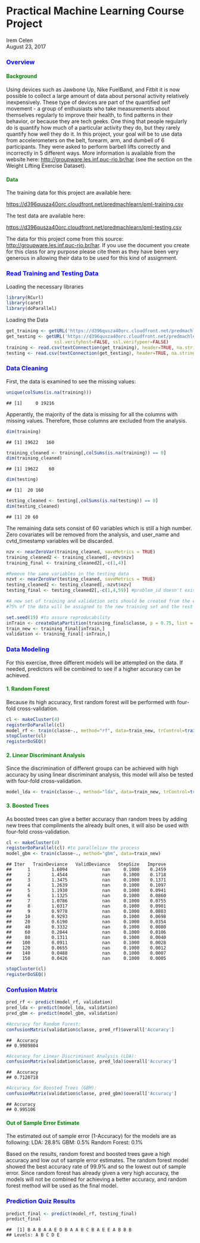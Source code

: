 # Practical Machine Learning Course Project
Irem Celen  
August 23, 2017  

### <span style="color:blue">Overview</span>
#### <span style="color:green">Background </span>

Using devices such as Jawbone Up, Nike FuelBand, and Fitbit it is now possible to collect a large amount of data about personal activity relatively inexpensively. These type of devices are part of the quantified self movement - a group of enthusiasts who take measurements about themselves regularly to improve their health, to find patterns in their behavior, or because they are tech geeks. One thing that people regularly do is quantify how much of a particular activity they do, but they rarely quantify how well they do it. In this project, your goal will be to use data from accelerometers on the belt, forearm, arm, and dumbell of 6 participants. They were asked to perform barbell lifts correctly and incorrectly in 5 different ways. More information is available from the website here: http://groupware.les.inf.puc-rio.br/har (see the section on the Weight Lifting Exercise Dataset).

#### <span style="color:green">Data</span>

The training data for this project are available here:

https://d396qusza40orc.cloudfront.net/predmachlearn/pml-training.csv

The test data are available here:

https://d396qusza40orc.cloudfront.net/predmachlearn/pml-testing.csv

The data for this project come from this source: http://groupware.les.inf.puc-rio.br/har. If you use the document you create for this class for any purpose please cite them as they have been very generous in allowing their data to be used for this kind of assignment. 



### <span style="color:blue">Read Training and Testing Data</span>

Loading the necessary libraries

```r
library(RCurl)
library(caret)
library(doParallel)
```

Loading the Data

```r
get_training <- getURL('https://d396qusza40orc.cloudfront.net/predmachlearn/pml-training.csv', ssl.verifyhost=FALSE, ssl.verifypeer=FALSE)
get_testing <- getURL('https://d396qusza40orc.cloudfront.net/predmachlearn/pml-testing.csv', 
                  ssl.verifyhost=FALSE, ssl.verifypeer=FALSE)
training <- read.csv(textConnection(get_training), header=TRUE, na.strings = c("", "NA"))
testing <- read.csv(textConnection(get_testing), header=TRUE, na.strings = c("", "NA"))
```

### <span style="color:blue">Data Cleaning</span>

First, the data is examined to see the missing values:


```r
unique(colSums(is.na(training)))
```

```
## [1]     0 19216
```

Apperantly, the majority of the data is missing for all the columns with missing values. Therefore, those columns are excluded from the analysis.


```r
dim(training)
```

```
## [1] 19622   160
```

```r
training_cleaned <- training[,colSums(is.na(training)) == 0] 
dim(training_cleaned)
```

```
## [1] 19622    60
```

```r
dim(testing)
```

```
## [1]  20 160
```

```r
testing_cleaned <- testing[,colSums(is.na(testing)) == 0] 
dim(testing_cleaned)
```

```
## [1] 20 60
```
The remaining data sets consist of 60 variables which is still a high number. 
Zero covariates will be removed from the analysis, and user_name and cvtd_timestamp variables will be discarded.


```r
nzv <- nearZeroVar(training_cleaned, saveMetrics = TRUE)
training_cleaned2 <- training_cleaned[,-nzv$nzv]
training_final <- training_cleaned2[,-c(1,4)]

#Remove the same variables in the testing data
nzvt <- nearZeroVar(testing_cleaned, saveMetrics = TRUE)
testing_cleaned2 <- testing_cleaned[,-nzvt$nzv]
testing_final <- testing_cleaned2[,-c(1,4,59)] #problem_id doesn't exist in the training data

#A new set of training and validation sets should be created from the existing training data.
#75% of the data will be assigned to the new training set and the rest will be the testing set.

set.seed(19) #to assure reproducability
inTrain <- createDataPartition(training_final$classe, p = 0.75, list = FALSE)
train_new <- training_final[inTrain,]
validation <- training_final[-inTrain,] 
```

### <span style="color:blue"> Data Modeling </span>

For this exercise, three different models will be attempted on the data. If needed, predictors will be combined to see if a higher accuracy can be achieved.

#### <span style="color:green"> 1. Random Forest </span>
Because its high accuracy, first random forest will be performed with four-fold cross-validation.

```r
cl <- makeCluster(4)
registerDoParallel(cl)
model_rf <- train(classe~., method="rf", data=train_new, trControl=trainControl(method = "cv", number=4))
stopCluster(cl)
registerDoSEQ()
```
#### <span style="color:green"> 2. Linear Discriminant Analysis </span>
Since the discrimination of different groups can be achieved with high accuracy by using linear discriminant analysis, this model will also be tested with four-fold cross-validation.

```r
model_lda <- train(classe~., method="lda", data=train_new, trControl=trainControl(method = "cv", number=4))
```
#### <span style="color:green"> 3. Boosted Trees </span>
As boosted trees can give a better accuracy than random trees by adding new trees that compliments the already built ones, it will also be used with four-fold cross-validation.

```r
cl <- makeCluster(4)
registerDoParallel(cl) #to parallelize the process
model_gbm <- train(classe~., method="gbm", data=train_new)
```

```
## Iter   TrainDeviance   ValidDeviance   StepSize   Improve
##      1        1.6094             nan     0.1000    0.2459
##      2        1.4544             nan     0.1000    0.1718
##      3        1.3475             nan     0.1000    0.1371
##      4        1.2639             nan     0.1000    0.1097
##      5        1.1930             nan     0.1000    0.0941
##      6        1.1325             nan     0.1000    0.0860
##      7        1.0786             nan     0.1000    0.0755
##      8        1.0317             nan     0.1000    0.0901
##      9        0.9778             nan     0.1000    0.0803
##     10        0.9293             nan     0.1000    0.0698
##     20        0.6190             nan     0.1000    0.0354
##     40        0.3332             nan     0.1000    0.0080
##     60        0.2044             nan     0.1000    0.0106
##     80        0.1311             nan     0.1000    0.0040
##    100        0.0911             nan     0.1000    0.0028
##    120        0.0655             nan     0.1000    0.0012
##    140        0.0488             nan     0.1000    0.0007
##    150        0.0426             nan     0.1000    0.0005
```

```r
stopCluster(cl)
registerDoSEQ()
```

### <span style="color:blue"> Confusion Matrix </span>

```r
pred_rf <- predict(model_rf, validation)
pred_lda <- predict(model_lda, validation)
pred_gbm <- predict(model_gbm, validation)

#Accuracy for Random Forest:
confusionMatrix(validation$classe, pred_rf)$overall['Accuracy']
```

```
##  Accuracy 
## 0.9989804
```

```r
#Accuracy for Linear Discriminant Analysis (LDA):
confusionMatrix(validation$classe, pred_lda)$overall['Accuracy']
```

```
##  Accuracy 
## 0.7120718
```

```r
#Accuracy for Boosted Trees (GBM):
confusionMatrix(validation$classe, pred_gbm)$overall['Accuracy']
```

```
## Accuracy 
## 0.995106
```

#### <span style="color:green"> Out of Sample Error Estimate </span>
The estimated out of sample error (1-Accuracy) for the models are as following: 
LDA: 28.8%
GBM: 0.5%
Random Forest: 0.1%

Based on the results, random forest and boosted trees gave a high accuracy and low out of sample error estimates. The random forest model showed the best accuracy rate of 99.9% and so the lowest out of sample error. Since random forest has already given a very high accuracy, the models will not be combined for achieving a better accuracy, and random forest method will be used as the final model.

### <span style="color:blue"> Prediction Quiz Results </span>


```r
predict_final <- predict(model_rf, testing_final)
predict_final
```

```
##  [1] B A B A A E D B A A B C B A E E A B B B
## Levels: A B C D E
```
